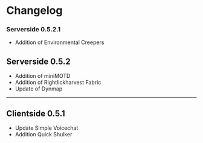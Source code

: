 # Changelog
### Serverside 0.5.2.1
* Addition of Environmental Creepers
## Serverside 0.5.2
* Addition of miniMOTD
* Addition of Rightlickharvest Fabric
* Update of Dynmap
---
## Clientside 0.5.1
* Update Simple Voicechat
* Addition Quick Shulker